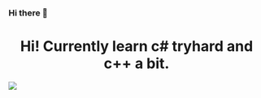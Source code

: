 ### Hi there 👋

<h1 align="center">Hi! Currently learn c# tryhard and c++ a bit.</h1>
<img src="https://github-readme-stats.vercel.app/api/top-langs/?username=aggrssvkid" />
<!--
**aggrssvkid/aggrssvkid** is a ✨ _special_ ✨ repository because its `README.md` (this file) appears on your GitHub profile.


